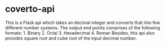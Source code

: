 # coverto-api

This is a Flask api which takes an decimal integer and converts that into few different number systems.
The output end points comprises of the following formats:
        1. Binary
        2. Octal
        3. Hexadecimal
        4. Roman
Besides, this api also provides square root and cube root of the input decimal number.
